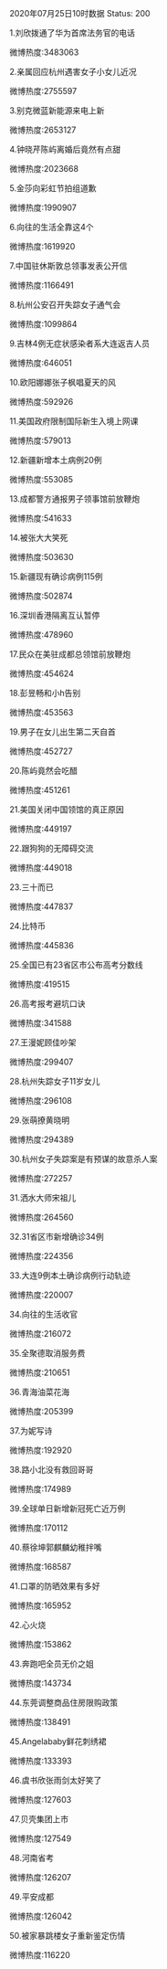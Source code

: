 2020年07月25日10时数据
Status: 200

1.刘欣拨通了华为首席法务官的电话

微博热度:3483063

2.亲属回应杭州遇害女子小女儿近况

微博热度:2755597

3.别克微蓝新能源来电上新

微博热度:2653127

4.钟晓芹陈屿离婚后竟然有点甜

微博热度:2023668

5.金莎向彩虹节拍组道歉

微博热度:1990907

6.向往的生活全靠这4个

微博热度:1619920

7.中国驻休斯敦总领事发表公开信

微博热度:1166491

8.杭州公安召开失踪女子通气会

微博热度:1099864

9.吉林4例无症状感染者系大连返吉人员

微博热度:646051

10.欧阳娜娜张子枫唱夏天的风

微博热度:592926

11.美国政府限制国际新生入境上网课

微博热度:579013

12.新疆新增本土病例20例

微博热度:553085

13.成都警方通报男子领事馆前放鞭炮

微博热度:541633

14.被张大大笑死

微博热度:503630

15.新疆现有确诊病例115例

微博热度:502874

16.深圳香港隔离互认暂停

微博热度:478960

17.民众在美驻成都总领馆前放鞭炮

微博热度:454624

18.彭昱畅和小h告别

微博热度:453563

19.男子在女儿出生第二天自首

微博热度:452727

20.陈屿竟然会吃醋

微博热度:451261

21.美国关闭中国领馆的真正原因

微博热度:449197

22.跟狗狗的无障碍交流

微博热度:449018

23.三十而已

微博热度:447837

24.比特币

微博热度:445836

25.全国已有23省区市公布高考分数线

微博热度:419515

26.高考报考避坑口诀

微博热度:341588

27.王漫妮顾佳吵架

微博热度:299407

28.杭州失踪女子11岁女儿

微博热度:296108

29.张萌撩黄晓明

微博热度:294389

30.杭州女子失踪案是有预谋的故意杀人案

微博热度:272257

31.洒水大师宋祖儿

微博热度:264560

32.31省区市新增确诊34例

微博热度:224356

33.大连9例本土确诊病例行动轨迹

微博热度:220007

34.向往的生活收官

微博热度:216072

35.全聚德取消服务费

微博热度:210651

36.青海油菜花海

微博热度:205399

37.为妮写诗

微博热度:192920

38.路小北没有救回哥哥

微博热度:174989

39.全球单日新增新冠死亡近万例

微博热度:170112

40.蔡徐坤郭麒麟幼稚拌嘴

微博热度:168587

41.口罩的防晒效果有多好

微博热度:165952

42.心火烧

微博热度:153862

43.奔跑吧全员无价之姐

微博热度:143734

44.东莞调整商品住房限购政策

微博热度:138491

45.Angelababy鲜花刺绣裙

微博热度:133393

46.虞书欣张雨剑太好笑了

微博热度:127603

47.贝壳集团上市

微博热度:127549

48.河南省考

微博热度:126207

49.平安成都

微博热度:126042

50.被家暴跳楼女子重新鉴定伤情

微博热度:116220


